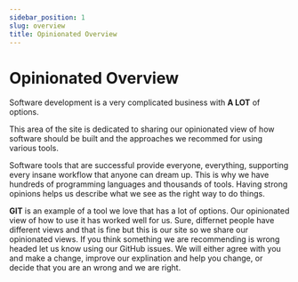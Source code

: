 ```yaml
---
sidebar_position: 1
slug: overview 
title: Opinionated Overview
---
```


# Opinionated Overview
Software development is a very complicated business with **A LOT** of options.

This area of the site is dedicated to sharing our opinionated view of how
software should be built and the approaches we recommed for using various
tools.

Software tools that are successful provide everyone, everything, supporting
every insane workflow that anyone can dream up. This is why we have hundreds of
programming languages and thousands of tools. Having strong opinions helps us
describe what we see as the right way to do things.

**GIT** is an example of a tool we love that has a lot of options. Our
opinionated view of how to use it has worked well for us. Sure, differnet
people have different views and that is fine but this is our site so we share
our opinionated views. If you think something we are recommending is wrong
headed let us know using our GitHub issues. We will either agree with you and
make a change, improve our explination and help you change, or decide that you
are an wrong and we are right.
